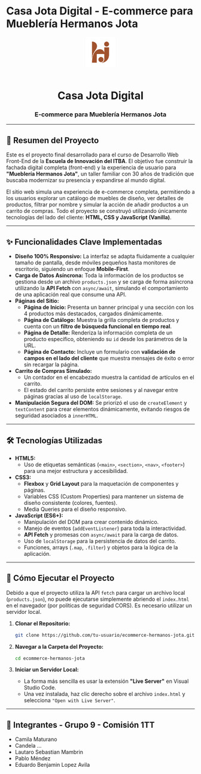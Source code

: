 # Casa Jota Digital - E-commerce para Mueblería Hermanos Jota

<div align="center">
  <img src="images/logo.svg" alt="Logo de Hermanos Jota" width="80">
  <br>
  <br>
  <h1>Casa Jota Digital</h1>
  <h3>E-commerce para Mueblería Hermanos Jota</h3>
</div>

---

## 📜 Resumen del Proyecto

Este es el proyecto final desarrollado para el curso de Desarrollo Web Front-End de la **Escuela de Innovación del ITBA**. El objetivo fue construir la fachada digital completa (front-end) y la experiencia de usuario para **"Mueblería Hermanos Jota"**, un taller familiar con 30 años de tradición que buscaba modernizar su presencia y expandirse al mundo digital.

El sitio web simula una experiencia de e-commerce completa, permitiendo a los usuarios explorar un catálogo de muebles de diseño, ver detalles de productos, filtrar por nombre y simular la acción de añadir productos a un carrito de compras. Todo el proyecto se construyó utilizando únicamente tecnologías del lado del cliente: **HTML, CSS y JavaScript (Vanilla)**.

---

## ✨ Funcionalidades Clave Implementadas

*   **Diseño 100% Responsivo:** La interfaz se adapta fluidamente a cualquier tamaño de pantalla, desde móviles pequeños hasta monitores de escritorio, siguiendo un enfoque **Mobile-First**.
*   **Carga de Datos Asíncrona:** Toda la información de los productos se gestiona desde un archivo `products.json` y se carga de forma asíncrona utilizando la **API Fetch** con `async/await`, simulando el comportamiento de una aplicación real que consume una API.
*   **Páginas del Sitio:**
    *   **Página de Inicio:** Presenta un banner principal y una sección con los 4 productos más destacados, cargados dinámicamente.
    *   **Página de Catálogo:** Muestra la grilla completa de productos y cuenta con un **filtro de búsqueda funcional en tiempo real**.
    *   **Página de Detalle:** Renderiza la información completa de un producto específico, obteniendo su `id` desde los parámetros de la URL.
    *   **Página de Contacto:** Incluye un formulario con **validación de campos en el lado del cliente** que muestra mensajes de éxito o error sin recargar la página.
*   **Carrito de Compras Simulado:**
    *   Un contador en el encabezado muestra la cantidad de artículos en el carrito.
    *   El estado del carrito persiste entre sesiones y al navegar entre páginas gracias al uso de `localStorage`.
*   **Manipulación Segura del DOM:** Se priorizó el uso de `createElement` y `textContent` para crear elementos dinámicamente, evitando riesgos de seguridad asociados a `innerHTML`.

---

## 🛠️ Tecnologías Utilizadas

*   **HTML5:**
    *   Uso de etiquetas semánticas (`<main>`, `<section>`, `<nav>`, `<footer>`) para una mejor estructura y accesibilidad.
*   **CSS3:**
    *   **Flexbox** y **Grid Layout** para la maquetación de componentes y páginas.
    *   Variables CSS (Custom Properties) para mantener un sistema de diseño consistente (colores, fuentes).
    *   Media Queries para el diseño responsivo.
*   **JavaScript (ES6+):**
    *   Manipulación del DOM para crear contenido dinámico.
    *   Manejo de eventos (`addEventListener`) para toda la interactividad.
    *   **API Fetch** y promesas con `async/await` para la carga de datos.
    *   Uso de `localStorage` para la persistencia de datos del carrito.
    *   Funciones, arrays (`.map`, `.filter`) y objetos para la lógica de la aplicación.

---

## 🚀 Cómo Ejecutar el Proyecto

Debido a que el proyecto utiliza la API `fetch` para cargar un archivo local (`products.json`), no puede ejecutarse simplemente abriendo el `index.html` en el navegador (por políticas de seguridad CORS). Es necesario utilizar un servidor local.

1.  **Clonar el Repositorio:**
    ```bash
    git clone https://github.com/tu-usuario/ecommerce-hermanos-jota.git
    ```

2.  **Navegar a la Carpeta del Proyecto:**
    ```bash
    cd ecommerce-hermanos-jota
    ```

3.  **Iniciar un Servidor Local:**
    *   La forma más sencilla es usar la extensión **"Live Server"** en Visual Studio Code.
    *   Una vez instalada, haz clic derecho sobre el archivo `index.html` y selecciona `"Open with Live Server"`.

---

## 👥 Integrantes - Grupo 9 - Comisión 1TT

*   Camila Maturano
*   Candela …
*   Lautaro Sebastian Mambrin
*   Pablo Méndez
*   Eduardo Benjamin Lopez Avila
